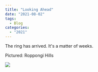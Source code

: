 ```yaml
---
title: "Looking Ahead"
date: "2021-08-02"
tags: 
  - Blog
categories: 
  - "2021"
---
```


The ring has arrived. It's a matter of weeks.

Pictured: Roppongi Hills

![](images/DSCF2172-scaled.jpg)
